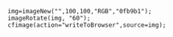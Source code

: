```luceescript+trycf
img=imageNew("",100,100,"RGB","0fb9b1");
imageRotate(img, "60");
cfimage(action="writeToBrowser",source=img);
```